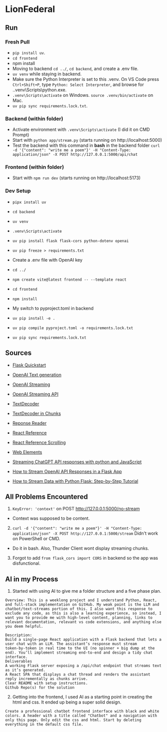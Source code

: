 # LionFederal

## Run

### Fresh Pull
* ```pip install uv```.
* ```cd frontend```
* npm install
* Moving to backend ```cd ../```, ```cd backend```, and create a .env file.
* ```uv venv``` while staying in backend.
* Make sure the Python Interpreter is set to this .venv. On VS Code press ```Ctrl+Shift+P```, type ```Python: Select Interpreter```, and browse for .\.venv\Scripts\python.exe.
* ```.venv\Scripts\activate``` on Windows. ```source .venv/bin/activate``` on Mac.
* ```uv pip sync requirements.lock.txt```.

### Backend (within folder)
* Activate environment with ```.venv\Scripts\activate``` (I did it on CMD Prompt)
* Start with ```python app/stream.py``` (starts running on http://localhost:5000)
* Test the backend with this command in **bash** in the backend folder ```curl -d '{"content": "write me a poem"}' -H "Content-Type: application/json" -X POST http://127.0.0.1:5000/api/chat```

### Frontend (within folder)
* Start with ```npm run dev``` (starts running on http://localhost:5173)

### Dev Setup

* ```pipx install uv```
* ```cd backend```
* ```uv venv```
* ```.venv\Scripts\activate```
* ```uv pip install flask flask-cors python-dotenv openai```
* ```uv pip freeze > requirements.txt```

* Create a .env file with OpenAI key
* ```cd ../```
* ```npm create vite@latest frontend -- --template react```
* ```cd frontend```
* ```npm install```

* My switch to pyproject.toml in backend
* ```uv pip install -e .```
* ```uv pip compile pyproject.toml -o requirements.lock.txt```
* ```uv pip sync requirements.lock.txt```

## Sources

* [Flask Quickstart](https://flask.palletsprojects.com/en/stable/quickstart/)

* [OpenAI Text generation](https://platform.openai.com/docs/guides/text)

* [OpenAI Streaming](https://platform.openai.com/docs/guides/streaming-responses)

* [OpenAI Streaming API](https://platform.openai.com/docs/api-reference/responses-streaming)

* [TextDecoder](https://developer.mozilla.org/en-US/docs/Web/API/TextDecoder)

* [TextDecoder in Chunks](https://developer.mozilla.org/en-US/docs/Web/API/TextDecoder/decode)

* [Reponse Reader](https://developer.mozilla.org/en-US/docs/Web/API/ReadableStream/getReader)

* [React Reference](https://react.dev/reference/react/useRef)

* [React Reference Scrolling](https://react.dev/learn/manipulating-the-dom-with-refs)

* [Web Elements](https://developer.mozilla.org/en-US/docs/Web/API/Element/scrollHeight)

* [Streaming ChatGPT API responses with python and JavaScript](https://dev.to/jethrolarson/streaming-chatgpt-api-responses-with-python-and-javascript-22d0)

* [How to Stream OpenAI API Responses in a Flask App](https://www.youtube.com/watch?v=z6iYcqNECwA)

* [How to Stream Data with Python Flask: Step-by-Step Tutorial](https://www.youtube.com/watch?v=6U6ognrmNsE)


## All Problems Encountered 
1. ```KeyError: 'context'``` on POST http://127.0.0.1:5000/no-stream
- Context was supposed to be content.

2. ```curl -d '{"content": "write me a poem"}' -H "Content-Type: application/json" -X POST http://127.0.0.1:5000/stream```  Didn't work on PowerShell or CMD.
- Do it in bash. Also, Thunder Client wont display streaming chunks.

3. Forgot to add ```from flask_cors import CORS``` in backend so the app was disfunctional.

## AI in my Process

1. Started with using AI to give me a folder structure and a five phase plan.

```
Overview: This is a weeklong project and I understand Python, React, and full-stack implementation on GitHub. My weak point is the LLM and chatbot/text-streams portion of this. I also want this response to exclude any code, as this is also a learning experience, so instead, I want you to provide me with high-level content, planning, links to relevant documentation, relevant vs code extensions, and anything else you deem helpful.

Description:
Build a single‑page React application with a Flask backend that lets a user chat with an LLM. The assistant’s response must stream token‑by‑token in real time to the UI (no spinner + big dump at the end). You’ll implement streaming end‑to‑end and design a tidy chat interface.
Deliverables
A working Flask server exposing a /api/chat endpoint that streams text as it’s generated.
A React SPA that displays a chat thread and renders the assistant reply incrementally as chunks arrive.
Clear README with setup instructions.
Github Repo(s) for the solution
```

2. Getting into the frontend, I used AI as a starting point in creating the html and css. It ended up being a super solid design.

```
Create a professional chatbot frontend interface with black and white colors. A header with a title called "Chatbot" and a navigation with only this page. Only edit the css and html. Start by deleting everything in the default css file.
```
